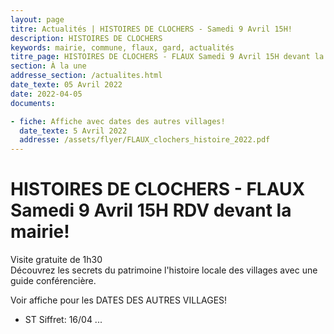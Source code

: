 ```yaml
---
layout: page
titre: Actualités | HISTOIRES DE CLOCHERS - Samedi 9 Avril 15H!
description: HISTOIRES DE CLOCHERS 
keywords: mairie, commune, flaux, gard, actualités
titre_page: HISTOIRES DE CLOCHERS - FLAUX Samedi 9 Avril 15H devant la mairie
section: À la une
addresse_section: /actualites.html
date_texte: 05 Avril 2022
date: 2022-04-05
documents:

- fiche: Affiche avec dates des autres villages!
  date_texte: 5 Avril 2022
  addresse: /assets/flyer/FLAUX_clochers_histoire_2022.pdf
---
```


# HISTOIRES DE CLOCHERS - FLAUX Samedi 9 Avril 15H RDV devant la mairie! <br>
Visite gratuite de 1h30 <br>
Découvrez les secrets du patrimoine l'histoire locale des villages avec une guide conférencière. <br>

Voir affiche pour les DATES DES AUTRES VILLAGES! 
- ST Siffret: 16/04 ...



